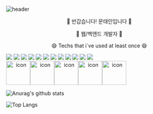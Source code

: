 ![header](https://capsule-render.vercel.app/api?type=Waving&color=auto&height=150&section=header&text=Moon-Taein&fontSize=90&animation=twinkling)


<p align="center">👋 반갑습니다! 문태인입니다 👋</p>
<p align="center">🌱 웹/백엔드 개발자 🌱</p>
<p align="center">😄 Techs that i`ve used at least once 😄</p>
<div>

<img src="https://img.shields.io/badge/JAVA-007396?style=for-the-badge&logo=java&logoColor=white">
<img src="https://img.shields.io/badge/MySQL-4479A1?style=for-the-badge&logo=MySQL&logoColor=white">
<img src="https://img.shields.io/badge/Eclipse-2C2255?style=for-the-badge&logo=Eclipse%20IDE&logoColor=white">
<img src="https://img.shields.io/badge/github-181717?style=for-the-badge&logo=github&logoColor=white">
<img src="https://img.shields.io/badge/spring-6DB33F?style=for-the-badge&logo=spring&logoColor=white">
<img src="https://img.shields.io/badge/springboot-6DB33F?style=for-the-badge&logo=springboot&logoColor=white">
<img src="https://img.shields.io/badge/javaScript-F7DF1E?style=for-the-badge&logo=javaScript&logoColor=white">
<img src="https://img.shields.io/badge/HTML5-E34F26?style=for-the-badge&logo=HTML5&logoColor=white">
<img src="https://img.shields.io/badge/CSS3-1572B6?style=for-the-badge&logo=CSS3&logoColor=white">
<img src="https://img.shields.io/badge/Node.js-339933?style=for-the-badge&logo=Node.js&logoColor=white">
<img src="https://img.shields.io/badge/c-A8B9CC?style=for-the-badge&logo=c&logoColor=white">  
<img src="https://img.shields.io/badge/python-3776AB?style=for-the-badge&logo=python&logoColor=white">  
</div>


<div align="center" style="display: flex; align-items: flex-start;" >
<img src="https://techstack-generator.vercel.app/mysql-icon.svg" alt="icon" width="65" height="65" />
<img src="https://techstack-generator.vercel.app/java-icon.svg" alt="icon" width="65" height="65" />
<img src="https://techstack-generator.vercel.app/github-icon.svg" alt="icon" width="65" height="65" />
<img src="https://techstack-generator.vercel.app/restapi-icon.svg" alt="icon" width="65" height="65" />
<img src="https://techstack-generator.vercel.app/js-icon.svg" alt="icon" width="65" height="65" />
</div>


![Anurag's github stats](https://github-readme-stats.vercel.app/api?username=Moon-Taein&show_icons=true&theme=tokyonight)


![Top Langs](https://github-readme-stats.vercel.app/api/top-langs/?username=Moon-Taein&layout=compact&theme=tokyonight)

